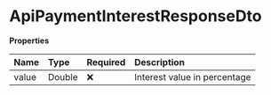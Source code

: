 # ApiPaymentInterestResponseDto

**Properties**

| Name  | Type   | Required | Description                  |
| :---- | :----- | :------- | :--------------------------- |
| value | Double | ❌       | Interest value in percentage |

<!-- This file was generated by liblab | https://liblab.com/ -->
